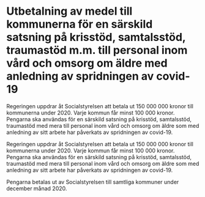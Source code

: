 # Utbetalning av medel till kommunerna för en särskild satsning på krisstöd, samtalsstöd, traumastöd m.m. till personal inom vård och omsorg om äldre med anledning av spridningen av covid-19

Regeringen uppdrar åt Socialstyrelsen att betala ut 150 000 000 kronor till kommunerna under 2020. Varje kommun får minst 100 000 kronor. Pengarna ska användas för en särskild satsning på krisstöd, samtalsstöd, traumastöd med mera till personal inom vård och omsorg om äldre som med anledning av sitt arbete har påverkats av spridningen av covid-19.

Regeringen uppdrar åt Socialstyrelsen att betala ut 150 000 000 kronor till kommunerna under 2020. Varje kommun får minst 100 000 kronor. Pengarna ska användas för en särskild satsning på krisstöd, samtalsstöd, traumastöd med mera till personal inom vård och omsorg om äldre som med anledning av sitt arbete har påverkats av spridningen av covid-19.

Pengarna betalas ut av Socialstyrelsen till samtliga kommuner under december månad 2020.
